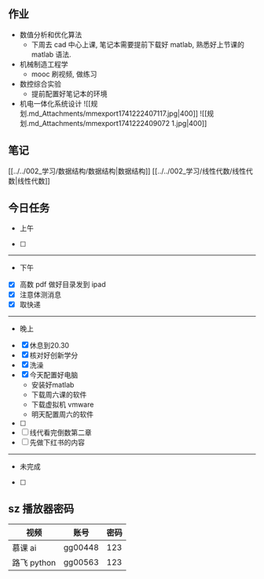 ## 作业
- 数值分析和优化算法
	- 下周去 cad 中心上课, 笔记本需要提前下载好 matlab, 熟悉好上节课的 matlab 语法.
- 机械制造工程学
	- mooc 刷视频, 做练习
- 数控综合实验
	- 提前配置好笔记本的环境
- 机电一体化系统设计 
	![[规划.md_Attachments/mmexport1741222407117.jpg|400]]
	![[规划.md_Attachments/mmexport1741222409072 1.jpg|400]]
## 笔记
[[../../002_学习/数据结构/数据结构|数据结构]]
[[../../002_学习/线性代数/线性代数|线性代数]]
## 今日任务
- 上午
- [ ] 
--- 
- 下午
- [x] 高数 pdf 做好目录发到 ipad
- [x] 注意体测消息
- [x] 取快递
--- 
- 晚上
- [x] 休息到20.30
- [x] 核对好创新学分
- [x] 洗澡
- [x] 今天配置好电脑
	- 安装好matlab
	- 下载周六课的软件
	- 下载虚拟机 vmware
	- 明天配置周六的软件
- [ ] 
- [ ] 线代看完倒数第二章
- [ ] 先做下红书的内容
--- 
- 未完成
- [ ] 

## sz 播放器密码

| 视频        | 账号      | 密码  |
| --------- | ------- | --- |
| 慕课 ai     | gg00448 | 123 |
| 路飞 python | gg00563 | 123 |
